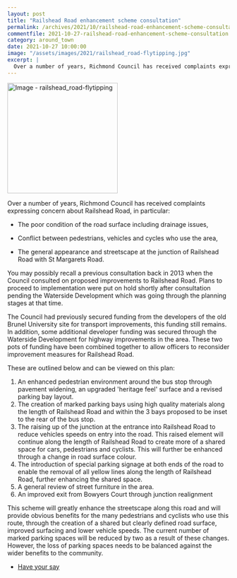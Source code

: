 ```yaml
---
layout: post
title: "Railshead Road enhancement scheme consultation"
permalink: /archives/2021/10/railshead-road-enhancement-scheme-consultation.html
commentfile: 2021-10-27-railshead-road-enhancement-scheme-consultation
category: around_town
date: 2021-10-27 10:00:00
image: "/assets/images/2021/railshead_road-flytipping.jpg"
excerpt: |
  Over a number of years, Richmond Council has received complaints expressing concern about Railshead Road, in particular:
---
```


<a href="/assets/images/2021/railshead_road-flytipping.jpg" title="Click for a larger image"><img src="/assets/images/2021/railshead_road-flytipping-thumb.jpg" width="250" alt="Image - railshead_road-flytipping"  class="photo right"/></a>

Over a number of years, Richmond Council has received complaints expressing concern about Railshead Road, in particular:

- The poor condition of the road surface including drainage issues,
- Conflict between pedestrians, vehicles and cycles who use the area,

- The general appearance and streetscape at the junction of Railshead Road with St Margarets Road.

You may possibly recall a previous consultation back in 2013 when the Council consulted on proposed improvements to Railshead Road. Plans to proceed to implementation were put on hold shortly after consultation pending the Waterside Development which was going through the planning stages at that time.

The Council had previously secured funding from the developers of the old Brunel University site for transport improvements, this funding still remains. In addition, some additional developer funding was secured through the Waterside Development for highway improvements in the area. These two pots of funding have been combined together to allow officers to reconsider improvement measures for Railshead Road.

These are outlined below and can be viewed on this plan:

1. An enhanced pedestrian environment around the bus stop through pavement widening, an upgraded 'heritage feel' surface and a revised parking bay layout.
2. The creation of marked parking bays using high quality materials along the length of Railshead Road and within the 3 bays proposed to be inset to the rear of the bus stop.
3. The raising up of the junction at the entrance into Railshead Road to reduce vehicles speeds on entry into the road. This raised element will continue along the length of Railshead Road to create more of a shared space for cars, pedestrians and cyclists. This will further be enhanced through a change in road surface colour.
4. The introduction of special parking signage at both ends of the road to enable the removal of all yellow lines along the length of Railshead Road, further enhancing the shared space.
5. A general review of street furniture in the area.
6. An improved exit from Bowyers Court through junction realignment

This scheme will greatly enhance the streetscape along this road and will provide obvious benefits for the many pedestrians and cyclists who use this route, through the creation of a shared but clearly defined road surface, improved surfacing and lower vehicle speeds. The current number of marked parking spaces will be reduced by two as a result of these changes. However, the loss of parking spaces needs to be balanced against the wider benefits to the community.

- [Have your say](https://haveyoursay.citizenspace.com/richmondecs/railshead/)
